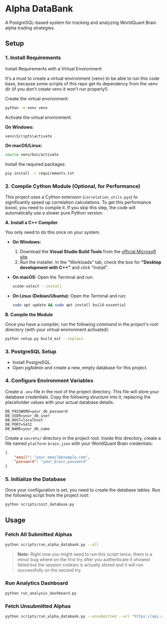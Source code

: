 # Alpha DataBank

A PostgreSQL-based system for tracking and analyzing WorldQuant Brain alpha trading strategies.

## Setup

### 1. Install Requirements

Install Requirements with a Virtual Environment

It's a must to create a virtual environment (venv) to be able to run this code base, because some scripts of this repo get its dependency from the venv dir (if you don't create venv it won't run properly!).

Create the virtual environment:
```bash
python -m venv venv
```

Activate the virtual environment:

**On Windows:**
```bash
venv\Scripts\activate
```

**On macOS/Linux:**
```bash
source venv/bin/activate
```

Install the required packages:
```bash
pip install -r requirements.txt
```

### 2. Compile Cython Module (Optional, for Performance)

This project uses a Cython extension (`correlation_utils.pyx`) to significantly speed up correlation calculations. To get this performance boost, you need to compile it. If you skip this step, the code will automatically use a slower pure Python version.

**A. Install a C++ Compiler**

You only need to do this once on your system.

*   **On Windows:**
    1.  Download the **Visual Studio Build Tools** from the [official Microsoft site](https://visualstudio.microsoft.com/visual-cpp-build-tools/).
    2.  Run the installer. In the "Workloads" tab, check the box for **"Desktop development with C++"** and click "Install".

*   **On macOS:**
    Open the Terminal and run:
    ```bash
    xcode-select --install
    ```

*   **On Linux (Debian/Ubuntu):**
    Open the Terminal and run:
    ```bash
    sudo apt update && sudo apt install build-essential
    ```

**B. Compile the Module**

Once you have a compiler, run the following command in the project's root directory (with your virtual environment activated):
```bash
python setup.py build_ext --inplace
```

### 3. PostgreSQL Setup

- Install PostgreSQL.
- Open pgAdmin and create a new, empty database for this project.

### 4. Configure Environment Variables

Create a `.env` file in the root of the project directory. This file will store your database credentials. Copy the following structure into it, replacing the placeholder values with your actual database details:

```env
DB_PASSWORD=your_db_password
DB_USER=your_db_user
DB_HOST=localhost
DB_PORT=5432
DB_NAME=your_db_name
```

Create a `secrets/` directory in the project root. Inside this directory, create a file named `platform-brain.json` with your WorldQuant Brain credentials:

```json
{
    "email": "your_email@example.com",
    "password": "your_brain_password"
}
```

### 5. Initialize the Database

Once your configuration is set, you need to create the database tables. Run the following script from the project root:

```bash
python scripts/init_database.py
```


## Usage

### Fetch All Submitted Alphas
```bash
python scripts/run_alpha_databank.py --all
```

> **Note:** Right now you might need to run this script twice, there is a minor bug where on the first try after you authenticate it showed failed but the session cookies is actually stored and it will run successfully on the second try.

### Run Analytics Dashboard
```bash
python run_analysis_dashboard.py
```

### Fetch Unsubmitted Alphas
```bash
python scripts/run_alpha_databank.py --unsubmitted --url "https://api.worldquantbrain.com/users/self/alphas?limit=50&offset=9800&status=UNSUBMITTED%1FIS_FAIL&order=-dateCreated&hidden=false" --all
```
